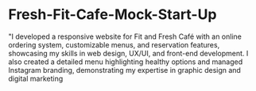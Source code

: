 # Fresh-Fit-Cafe-Mock-Start-Up
"I developed a responsive website for Fit and Fresh Café with an online ordering system, customizable menus, and reservation features, showcasing my skills in web design, UX/UI, and front-end development. I also created a detailed menu highlighting healthy options and managed Instagram branding, demonstrating my expertise in graphic design and digital marketing

